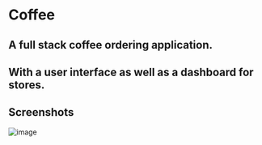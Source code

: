 # Coffee


## A full stack coffee ordering application.
## With a user interface as well as a dashboard for stores.


## Screenshots
![image](https://github.com/toddteigland/coffee/assets/115186660/96510b45-4064-4e1a-9643-53fbda92ad5f)
